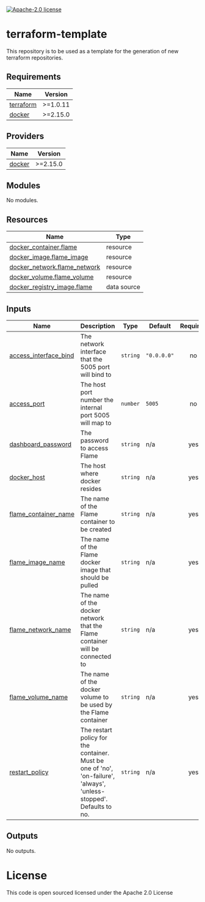 [![Apache-2.0 license](http://img.shields.io/badge/license-Apache-brightgreen.svg)](http://www.apache.org/licenses/LICENSE-2.0.html)

terraform-template
==================

This repository is to be used as a template for the generation of new terraform repositories.

<!-- BEGINNING OF PRE-COMMIT-TERRAFORM DOCS HOOK -->
## Requirements

| Name | Version |
|------|---------|
| <a name="requirement_terraform"></a> [terraform](#requirement\_terraform) | >=1.0.11 |
| <a name="requirement_docker"></a> [docker](#requirement\_docker) | >=2.15.0 |

## Providers

| Name | Version |
|------|---------|
| <a name="provider_docker"></a> [docker](#provider\_docker) | >=2.15.0 |

## Modules

No modules.

## Resources

| Name | Type |
|------|------|
| [docker_container.flame](https://registry.terraform.io/providers/kreuzwerker/docker/latest/docs/resources/container) | resource |
| [docker_image.flame_image](https://registry.terraform.io/providers/kreuzwerker/docker/latest/docs/resources/image) | resource |
| [docker_network.flame_network](https://registry.terraform.io/providers/kreuzwerker/docker/latest/docs/resources/network) | resource |
| [docker_volume.flame_volume](https://registry.terraform.io/providers/kreuzwerker/docker/latest/docs/resources/volume) | resource |
| [docker_registry_image.flame](https://registry.terraform.io/providers/kreuzwerker/docker/latest/docs/data-sources/registry_image) | data source |

## Inputs

| Name | Description | Type | Default | Required |
|------|-------------|------|---------|:--------:|
| <a name="input_access_interface_bind"></a> [access\_interface\_bind](#input\_access\_interface\_bind) | The network interface that the 5005 port will bind to | `string` | `"0.0.0.0"` | no |
| <a name="input_access_port"></a> [access\_port](#input\_access\_port) | The host port number the internal port 5005 will map to | `number` | `5005` | no |
| <a name="input_dashboard_password"></a> [dashboard\_password](#input\_dashboard\_password) | The password to access Flame | `string` | n/a | yes |
| <a name="input_docker_host"></a> [docker\_host](#input\_docker\_host) | The host where docker resides | `string` | n/a | yes |
| <a name="input_flame_container_name"></a> [flame\_container\_name](#input\_flame\_container\_name) | The name of the Flame container to be created | `string` | n/a | yes |
| <a name="input_flame_image_name"></a> [flame\_image\_name](#input\_flame\_image\_name) | The name of the Flame docker image that should be pulled | `string` | n/a | yes |
| <a name="input_flame_network_name"></a> [flame\_network\_name](#input\_flame\_network\_name) | The name of the docker network that the Flame container will be connected to | `string` | n/a | yes |
| <a name="input_flame_volume_name"></a> [flame\_volume\_name](#input\_flame\_volume\_name) | The name of the docker volume to be used by the Flame container | `string` | n/a | yes |
| <a name="input_restart_policy"></a> [restart\_policy](#input\_restart\_policy) | The restart policy for the container. Must be one of 'no', 'on-failure', 'always', 'unless-stopped'. Defaults to no. | `string` | n/a | yes |

## Outputs

No outputs.
<!-- END OF PRE-COMMIT-TERRAFORM DOCS HOOK -->

License
=======
This code is open sourced licensed under the Apache 2.0 License
